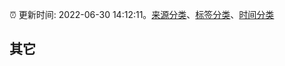 :alarm_clock: 更新时间: 2022-06-30 14:12:11。[来源分类](../README.md)、[标签分类](../TAGS.md)、[时间分类](../TIMELINE.md)

## 其它



